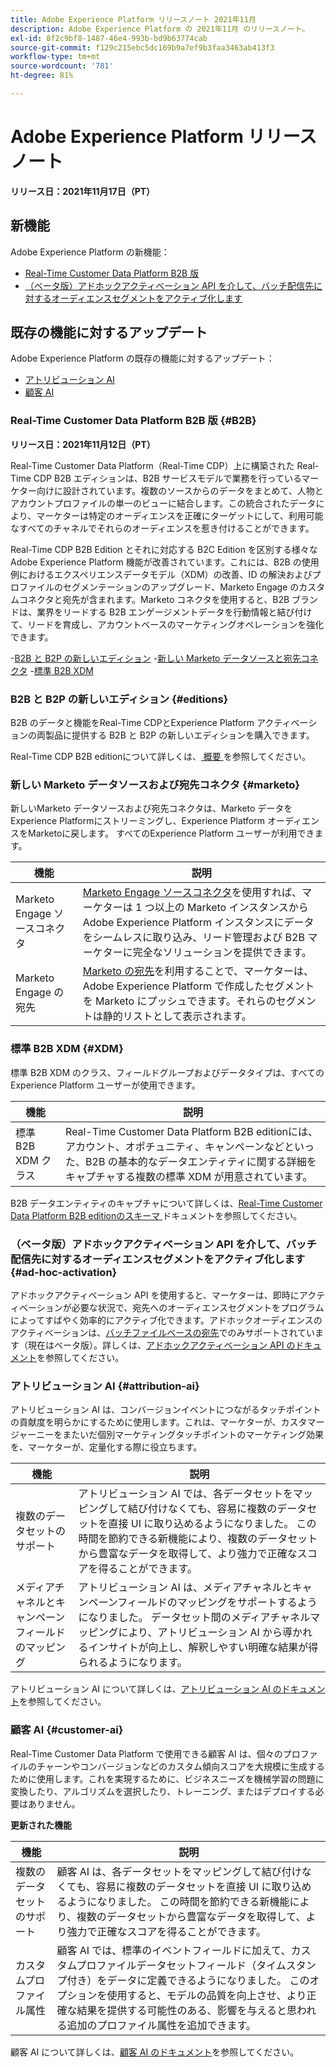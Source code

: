 ```yaml
---
title: Adobe Experience Platform リリースノート 2021年11月
description: Adobe Experience Platform の 2021年11月 のリリースノート。
exl-id: 8f2c9bf8-1487-46e4-993b-bd9b63774cab
source-git-commit: f129c215ebc5dc169b9a7ef9b3faa3463ab413f3
workflow-type: tm+mt
source-wordcount: '781'
ht-degree: 81%

---
```


# Adobe Experience Platform リリースノート

**リリース日：2021年11月17日（PT）**

## 新機能

Adobe Experience Platform の新機能：

- [Real-Time Customer Data Platform B2B 版](#B2B)
- [（ベータ版）アドホックアクティベーション API を介して、バッチ配信先に対するオーディエンスセグメントをアクティブ化します](#ad-hoc-activation)

## 既存の機能に対するアップデート

Adobe Experience Platform の既存の機能に対するアップデート：

- [アトリビューション AI](#attribution-ai)
- [顧客 AI](#customer-ai)

### Real-Time Customer Data Platform B2B 版 {#B2B}

**リリース日：2021年11月12日（PT）**

Real-Time Customer Data Platform（Real-Time CDP）上に構築された Real-Time CDP B2B エディションは、B2B サービスモデルで業務を行っているマーケター向けに設計されています。複数のソースからのデータをまとめて、人物とアカウントプロファイルの単一のビューに結合します。この統合されたデータにより、マーケターは特定のオーディエンスを正確にターゲットにして、利用可能なすべてのチャネルでそれらのオーディエンスを惹き付けることができます。

Real-Time CDP B2B Edition とそれに対応する B2C Edition を区別する様々な Adobe Experience Platform 機能が改善されています。これには、B2B の使用例におけるエクスペリエンスデータモデル（XDM）の改善、ID の解決およびプロファイルのセグメンテーションのアップグレード、Marketo Engage のカスタムコネクタと宛先が含まれます。Marketo コネクタを使用すると、B2B ブランドは、業界をリードする B2B エンゲージメントデータを行動情報と結び付けて、リードを育成し、アカウントベースのマーケティングオペレーションを強化できます。

-[B2B と B2P の新しいエディション](#editions)
-[新しい Marketo データソースと宛先コネクタ](#marketo)
-[標準 B2B XDM](#XDM)

### B2B と B2P の新しいエディション {#editions}

B2B のデータと機能をReal-Time CDPとExperience Platform アクティベーションの両製品に提供する B2B と B2P の新しいエディションを購入できます。

Real-Time CDP B2B editionについて詳しくは、[ 概要 ](../../rtcdp/overview.md) を参照してください。

### 新しい Marketo データソースおよび宛先コネクタ {#marketo}

新しいMarketo データソースおよび宛先コネクタは、Marketo データをExperience Platformにストリーミングし、Experience Platform オーディエンスをMarketoに戻します。 すべてのExperience Platform ユーザーが利用できます。

| 機能 | 説明 |
|----------|-------------|
| Marketo Engage ソースコネクタ | [Marketo Engage ソースコネクタ](../../sources/connectors/adobe-applications/marketo/marketo.md)を使用すれば、マーケターは 1 つ以上の Marketo インスタンスから Adobe Experience Platform インスタンスにデータをシームレスに取り込み、リード管理および B2B マーケターに完全なソリューションを提供できます。 |
| Marketo Engage の宛先 | [Marketo の宛先](../../destinations/catalog/adobe/marketo-engage.md)を利用することで、マーケターは、Adobe Experience Platform で作成したセグメントを Marketo にプッシュできます。それらのセグメントは静的リストとして表示されます。 |

### 標準 B2B XDM {#XDM}

標準 B2B XDM のクラス、フィールドグループおよびデータタイプは、すべてのExperience Platform ユーザーが使用できます。

| 機能 | 説明 |
|-----------|--------------|
| 標準 B2B XDM クラス | Real-Time Customer Data Platform B2B editionには、アカウント、オポチュニティ、キャンペーンなどといった、B2B の基本的なデータエンティティに関する詳細をキャプチャする複数の標準 XDM が用意されています。 |

B2B データエンティティのキャプチャについて詳しくは、[Real-Time Customer Data Platform B2B editionのスキーマ ](../../rtcdp/schemas/b2b.md) ドキュメントを参照してください。

### （ベータ版）アドホックアクティベーション API を介して、バッチ配信先に対するオーディエンスセグメントをアクティブ化します {#ad-hoc-activation}

アドホックアクティベーション API を使用すると、マーケターは、即時にアクティベーションが必要な状況で、宛先へのオーディエンスセグメントをプログラムによってすばやく効率的にアクティブ化できます。アドホックオーディエンスのアクティベーションは、[バッチファイルベースの宛先](../../destinations/destination-types.md#file-based)でのみサポートされています（現在はベータ版）。詳しくは、[アドホックアクティベーション API のドキュメント](../../destinations/api/ad-hoc-activation-api.md)を参照してください。

### アトリビューション AI {#attribution-ai}

アトリビューション AI は、コンバージョンイベントにつながるタッチポイントの貢献度を明らかにするために使用します。これは、マーケターが、カスタマージャーニーをまたいだ個別マーケティングタッチポイントのマーケティング効果を、マーケターが、定量化する際に役立ちます。

| 機能 | 説明 |
|-----------|---------------|
| 複数のデータセットのサポート | アトリビューション AI では、各データセットをマッピングして結び付けなくても、容易に複数のデータセットを直接 UI に取り込めるようになりました。 この時間を節約できる新機能により、複数のデータセットから豊富なデータを取得して、より強力で正確なスコアを得ることができます。 |
| メディアチャネルとキャンペーンフィールドのマッピング | アトリビューション AI は、メディアチャネルとキャンペーンフィールドのマッピングをサポートするようになりました。 データセット間のメディアチャネルマッピングにより、アトリビューション AI から導かれるインサイトが向上し、解釈しやすい明確な結果が得られるようになります。 |

アトリビューション AI について詳しくは、[アトリビューション AI のドキュメント](../../intelligent-services/attribution-ai/overview.md)を参照してください。

### 顧客 AI {#customer-ai}

Real-Time Customer Data Platform で使用できる顧客 AI は、個々のプロファイルのチャーンやコンバージョンなどのカスタム傾向スコアを大規模に生成するために使用します。これを実現するために、ビジネスニーズを機械学習の問題に変換したり、アルゴリズムを選択したり、トレーニング、またはデプロイする必要はありません。

**更新された機能**

| 機能 | 説明 |
|-----------|-------------|
| 複数のデータセットのサポート | 顧客 AI は、各データセットをマッピングして結び付けなくても、容易に複数のデータセットを直接 UI に取り込めるようになりました。 この時間を節約できる新機能により、複数のデータセットから豊富なデータを取得して、より強力で正確なスコアを得ることができます。 |
| カスタムプロファイル属性 | 顧客 AI では、標準のイベントフィールドに加えて、カスタムプロファイルデータセットフィールド（タイムスタンプ付き）をデータに定義できるようになりました。 このオプションを使用すると、モデルの品質を向上させ、より正確な結果を提供する可能性のある、影響を与えると思われる追加のプロファイル属性を追加できます。 |

顧客 AI について詳しくは、[顧客 AI のドキュメント](../../intelligent-services/customer-ai/overview.md)を参照してください。
